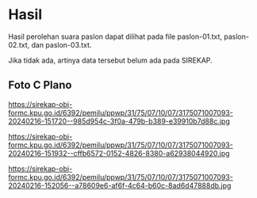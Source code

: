 # Hasil

Hasil perolehan suara paslon dapat dilihat pada file paslon-01.txt, paslon-02.txt, dan paslon-03.txt.

Jika tidak ada, artinya data tersebut belum ada pada SIREKAP.

## Foto C Plano

https://sirekap-obj-formc.kpu.go.id/6392/pemilu/ppwp/31/75/07/10/07/3175071007093-20240216-151720--985d954c-3f0a-479b-b389-e39910b7d88c.jpg

https://sirekap-obj-formc.kpu.go.id/6392/pemilu/ppwp/31/75/07/10/07/3175071007093-20240216-151932--cffb6572-0152-4826-8380-a62938044920.jpg

https://sirekap-obj-formc.kpu.go.id/6392/pemilu/ppwp/31/75/07/10/07/3175071007093-20240216-152056--a78609e6-af6f-4c64-b60c-8ad6d47888db.jpg
